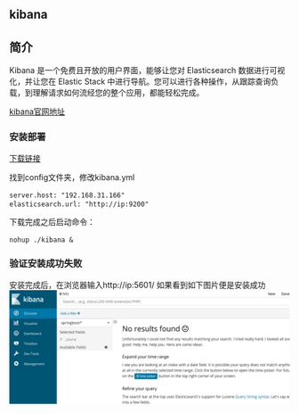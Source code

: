 kibana
----------
## 简介
Kibana 是一个免费且开放的用户界面，能够让您对 Elasticsearch 数据进行可视化，并让您在 Elastic Stack 中进行导航。您可以进行各种操作，从跟踪查询负载，到理解请求如何流经您的整个应用，都能轻松完成。

[kibana官网地址](https://www.elastic.co/cn/kibana)

### 安装部署
[下载链接](https://www.elastic.co/cn/downloads/past-releases/kibana-6-2-4)

找到config文件夹，修改kibana.yml
```
server.host: "192.168.31.166"
elasticsearch.url: "http://ip:9200"
```
下载完成之后启动命令：
```
nohup ./kibana &
```
### 验证安装成功失败
安装完成后，在浏览器输入http://ip:5601/
如果看到如下图片便是安装成功
![kibana](img/kibana.jpg)